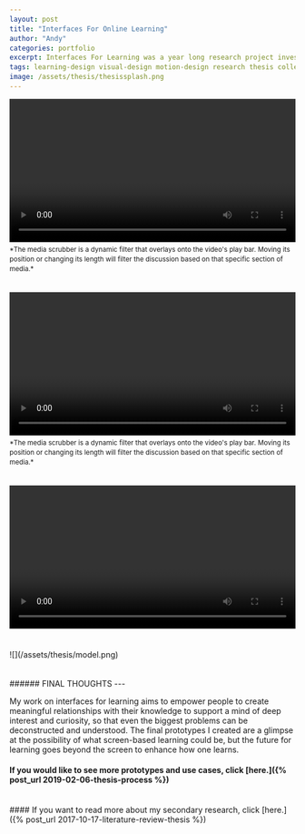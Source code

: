 ```yaml
---
layout: post
title: "Interfaces For Online Learning"
author: "Andy"
categories: portfolio
excerpt: Interfaces For Learning was a year long research project investigating the ways we learn online. There is an abundance of online resources for learning these days, but they sometime blur the line between education and entertainment. In this study, I surveyed existing literature on personal knowledge bases, information storage, and learning theory; interviewed potential users and experts on the subject; created numerous prototypes, both physical and digital; and collaborated directly with Alcamy.org, an online learning platform founded in 2016, to improve their system based on my research insights and experiments.
tags: learning-design visual-design motion-design research thesis college
image: /assets/thesis/thesissplash.png
---
```




<!-- <a name="introduction"></a>
###### INTRODUCTION
--- -->
<video width="100%" controls autoplay loop>
  <source src="/assets/thesis/msthesis.mp4" type="video/mp4" />
  Your browser does not support the video tag.
</video>
<small>*The media scrubber is a dynamic filter that overlays onto the video's play bar. Moving its position or changing its length will filter the discussion based on that specific section of media.* </small>

<br>
<br>
<br>
<video width="100%" controls autoplay loop>
  <source src="/assets/thesis/thesis4.mp4" type="video/mp4" />
  Your browser does not support the video tag.
</video>
<small>*The media scrubber is a dynamic filter that overlays onto the video's play bar. Moving its position or changing its length will filter the discussion based on that specific section of media.* </small>
<br>
<br>
<br>
<video width="100%" controls autoplay loop>
  <source src="/assets/thesis/videodemo.mp4" type="video/mp4" />
  Your browser does not support the video tag.
</video>
<Br>
<br>
<br>
![](/assets/thesis/model.png)
<br>
<Br>
<Br>
<a name="introduction"></a>
###### FINAL THOUGHTS
---

My work on interfaces for learning aims to empower people to create meaningful relationships with their knowledge to support a mind of deep interest and curiosity, so that even the biggest problems can be deconstructed and understood. The final prototypes I created are a glimpse at the possibility of what screen-based learning could be, but the future for learning goes beyond the screen to enhance how one learns.

#### If you would like to see more prototypes and use cases, click [here.]({% post_url 2019-02-06-thesis-process %})
<br>
#### If you want to read more about my secondary research, click [here.]({% post_url 2017-10-17-literature-review-thesis %})
